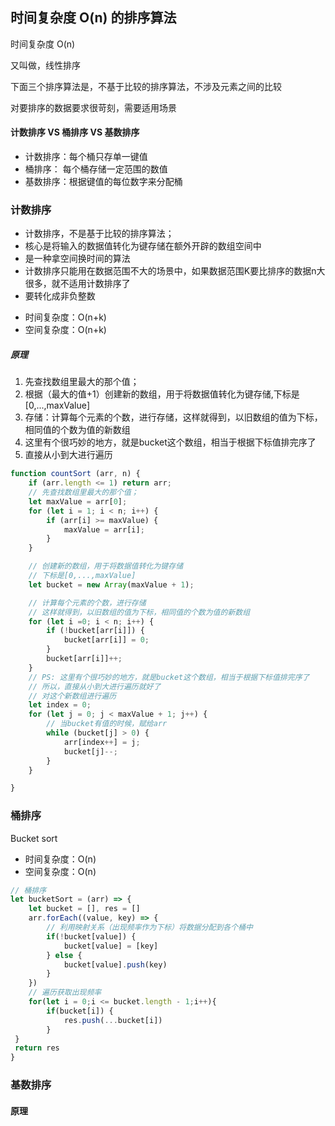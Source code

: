 ## 时间复杂度 O(n) 的排序算法



时间复杂度 O(n)

又叫做，线性排序

下面三个排序算法是，不基于比较的排序算法，不涉及元素之间的比较

对要排序的数据要求很苛刻，需要适用场景



#### 计数排序 VS 桶排序 VS 基数排序

* 计数排序：每个桶只存单一键值
* 桶排序： 每个桶存储一定范围的数值
* 基数排序：根据键值的每位数字来分配桶







### 计数排序



* 计数排序，不是基于比较的排序算法；
* 核心是将输入的数据值转化为键存储在额外开辟的数组空间中
* 是一种拿空间换时间的算法
* 计数排序只能用在数据范围不大的场景中，如果数据范围K要比排序的数据n大很多，就不适用计数排序了
* 要转化成非负整数

- 时间复杂度：O(n+k)
- 空间复杂度：O(n+k)



##### 原理



1. 先查找数组里最大的那个值；
2. 根据（最大的值+1）创建新的数组，用于将数据值转化为键存储,下标是[0,...,maxValue]
3. 存储：计算每个元素的个数，进行存储，这样就得到，以旧数组的值为下标，相同值的个数为值的新数组
4. 这里有个很巧妙的地方，就是bucket这个数组，相当于根据下标值排完序了
5. 直接从小到大进行遍历



```js
function countSort (arr, n) {
    if (arr.length <= 1) return arr;
    // 先查找数组里最大的那个值；
    let maxValue = arr[0];
    for (let i = 1; i < n; i++) {
        if (arr[i] >= maxValue) {
            maxValue = arr[i];
        }
    }

    // 创建新的数组，用于将数据值转化为键存储
    // 下标是[0,...,maxValue]
    let bucket = new Array(maxValue + 1);

    // 计算每个元素的个数，进行存储
    // 这样就得到，以旧数组的值为下标，相同值的个数为值的新数组
    for (let i =0; i < n; i++) {
        if (!bucket[arr[i]]) {
            bucket[arr[i]] = 0;
        }
        bucket[arr[i]]++;
    }
    // PS: 这里有个很巧妙的地方，就是bucket这个数组，相当于根据下标值排完序了
    // 所以，直接从小到大进行遍历就好了
    // 对这个新数组进行遍历
    let index = 0;
    for (let j = 0; j < maxValue + 1; j++) {
        // 当bucket有值的时候，赋给arr
        while (bucket[j] > 0) {
            arr[index++] = j;
            bucket[j]--;
        }
    }

}
```







### 桶排序

Bucket sort

- 时间复杂度：O(n)
- 空间复杂度：O(n)







```js
// 桶排序
let bucketSort = (arr) => {
    let bucket = [], res = []
    arr.forEach((value, key) => {
        // 利用映射关系（出现频率作为下标）将数据分配到各个桶中
        if(!bucket[value]) {
            bucket[value] = [key]
        } else {
            bucket[value].push(key)
        }
    })
    // 遍历获取出现频率
    for(let i = 0;i <= bucket.length - 1;i++){
        if(bucket[i]) {
            res.push(...bucket[i])
        }
 }
 return res
}
```





### 基数排序



#### 原理









